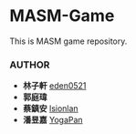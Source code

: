 MASM-Game
=========

This is MASM game repository.

### AUTHOR

- **林子軒** [eden0521](https://github.com/eden0521)
- **郭庭瑋** 
- **蔡鎮安** [lsionlan](https://github.com/lsionlan)
- **潘昱嘉** [YogaPan](https://github.com/YogaPan)
